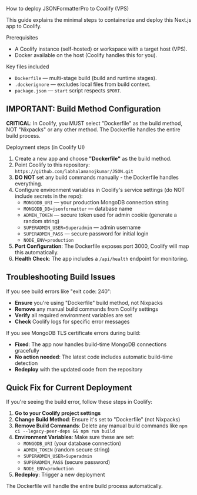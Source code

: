 How to deploy JSONFormatterPro to Coolify (VPS)

This guide explains the minimal steps to containerize and deploy this Next.js app to Coolify.

Prerequisites
- A Coolify instance (self-hosted) or workspace with a target host (VPS).
- Docker available on the host (Coolify handles this for you).

Key files included
- `Dockerfile` — multi-stage build (build and runtime stages).
- `.dockerignore` — excludes local files from build context.
- `package.json` — `start` script respects `$PORT`.

## IMPORTANT: Build Method Configuration

**CRITICAL**: In Coolify, you MUST select "Dockerfile" as the build method, NOT "Nixpacks" or any other method. The Dockerfile handles the entire build process.

Deployment steps (in Coolify UI)
1. Create a new app and choose **"Dockerfile"** as the build method.
2. Point Coolify to this repository: `https://github.com/labhalamanojkumar/JSON.git`
3. **DO NOT** set any build commands manually - the Dockerfile handles everything.
4. Configure environment variables in Coolify's service settings (do NOT include secrets in the repo):
   - `MONGODB_URI` — your production MongoDB connection string
   - `MONGODB_DB=jsonformatter` — database name
   - `ADMIN_TOKEN` — secure token used for admin cookie (generate a random string)
   - `SUPERADMIN_USER=Superadmin` — admin username
   - `SUPERADMIN_PASS` — secure password for initial login
   - `NODE_ENV=production`
5. **Port Configuration**: The Dockerfile exposes port 3000, Coolify will map this automatically.
6. **Health Check**: The app includes a `/api/health` endpoint for monitoring.

## Troubleshooting Build Issues

If you see build errors like "exit code: 240":
- **Ensure** you're using "Dockerfile" build method, not Nixpacks
- **Remove** any manual build commands from Coolify settings
- **Verify** all required environment variables are set
- **Check** Coolify logs for specific error messages

If you see MongoDB TLS certificate errors during build:
- **Fixed**: The app now handles build-time MongoDB connections gracefully
- **No action needed**: The latest code includes automatic build-time detection
- **Redeploy** with the updated code from the repository

## Quick Fix for Current Deployment

If you're seeing the build error, follow these steps in Coolify:

1. **Go to your Coolify project settings**
2. **Change Build Method**: Ensure it's set to "Dockerfile" (not Nixpacks)
3. **Remove Build Commands**: Delete any manual build commands like `npm ci --legacy-peer-deps && npm run build`
4. **Environment Variables**: Make sure these are set:
   - `MONGODB_URI` (your database connection)
   - `ADMIN_TOKEN` (random secure string)
   - `SUPERADMIN_USER=Superadmin`
   - `SUPERADMIN_PASS` (secure password)
   - `NODE_ENV=production`
5. **Redeploy**: Trigger a new deployment

The Dockerfile will handle the entire build process automatically.

